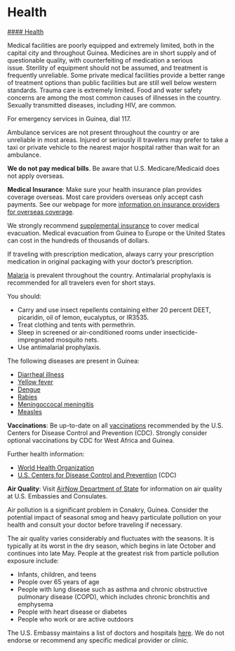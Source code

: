 # Health

[#### Health](javascript:void(0); "Health")

Medical facilities are poorly equipped and extremely limited, both in the capital city and throughout Guinea. Medicines are in short supply and of questionable quality, with counterfeiting of medication a serious issue. Sterility of equipment should not be assumed, and treatment is frequently unreliable. Some private medical facilities provide a better range of treatment options than public facilities but are still well below western standards. Trauma care is extremely limited. Food and water safety concerns are among the most common causes of illnesses in the country. Sexually transmitted diseases, including HIV, are common.

For emergency services in Guinea, dial 117.

Ambulance services are not present throughout the country or are unreliable in most areas. Injured or seriously ill travelers may prefer to take a taxi or private vehicle to the nearest major hospital rather than wait for an ambulance.

**We do not pay medical bills**. Be aware that U.S. Medicare/Medicaid does not apply overseas.

**Medical Insurance**: Make sure your health insurance plan provides coverage overseas. Most care providers overseas only accept cash payments. See our webpage for more [information on insurance providers for overseas coverage](http://travel.state.gov/content/passports/en/go/health/insurance-providers.html).

We strongly recommend [supplemental insurance](http://travel.state.gov/content/passports/english/go/health/insurance-providers.html) to cover medical evacuation. Medical evacuation from Guinea to Europe or the United States can cost in the hundreds of thousands of dollars.

If traveling with prescription medication, always carry your prescription medication in original packaging with your doctor’s prescription.

[Malaria](https://wwwnc.cdc.gov/travel/yellowbook/2020/travel-related-infectious-diseases/malaria) is prevalent throughout the country. Antimalarial prophylaxis is recommended for all travelers even for short stays.

You should:

* Carry and use insect repellents containing either 20 percent DEET, picaridin, oil of lemon, eucalyptus, or IR3535.
* Treat clothing and tents with permethrin.
* Sleep in screened or air-conditioned rooms under insecticide-impregnated mosquito nets.
* Use antimalarial prophylaxis.

The following diseases are present in Guinea:

* [Diarrheal illness](https://wwwnc.cdc.gov/travel/page/travelers-diarrhea)
* [Yellow fever](https://wwwnc.cdc.gov/travel/yellowbook/2020/preparing-international-travelers/yellow-fever-vaccine-and-malaria-prophylaxis-information-by-country)
* [Dengue](https://www.cdc.gov/dengue/areaswithrisk/index.html)
* [Rabies](https://wwwnc.cdc.gov/travel/yellowbook/2020/travel-related-infectious-diseases/rabies)
* [Meningoccocal meningitis](https://wwwnc.cdc.gov/travel/yellowbook/2020/travel-related-infectious-diseases/meningococcal-disease)
* [Measles](https://wwwnc.cdc.gov/travel/yellowbook/2020/travel-related-infectious-diseases/measles-rubeola)

**Vaccinations**: Be up-to-date on all [vaccinations](https://wwwnc.cdc.gov/travel/page/resources-for-travelers) recommended by the U.S. Centers for Disease Control and Prevention (CDC). Strongly consider optional vaccinations by CDC for West Africa and Guinea.

Further health information:

* [World Health Organization](https://www.who.int/)
* [U.S. Centers for Disease Control and Prevention](https://wwwnc.cdc.gov/travel/) (CDC)

**Air Quality**: Visit [AirNow Department of State](https://www.airnow.gov/international/us-embassies-and-consulates/) for information on air quality at U.S. Embassies and Consulates.

Air pollution is a significant problem in Conakry, Guinea. Consider the potential impact of seasonal smog and heavy particulate pollution on your health and consult your doctor before traveling if necessary.

The air quality varies considerably and fluctuates with the seasons. It is typically at its worst in the dry season, which begins in late October and continues into late May. People at the greatest risk from particle pollution exposure include:

* Infants, children, and teens
* People over 65 years of age
* People with lung disease such as asthma and chronic obstructive pulmonary disease (COPD), which includes chronic bronchitis and emphysema
* People with heart disease or diabetes
* People who work or are active outdoors

The U.S. Embassy maintains a list of doctors and hospitals [here](https://gn.usembassy.gov/medical-assistance/). We do not endorse or recommend any specific medical provider or clinic.